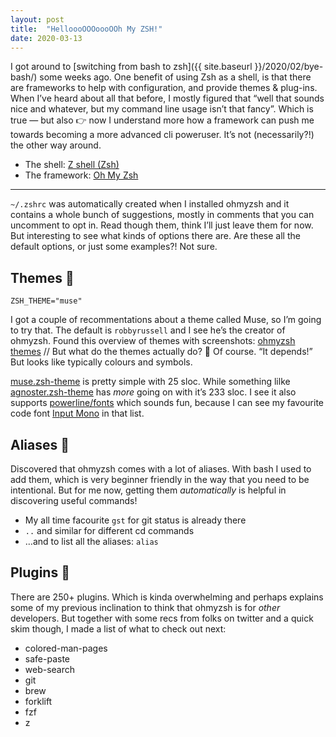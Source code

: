 ```yaml
---
layout: post
title:  "HelloooOOOoooOOh My ZSH!"
date: 2020-03-13
---
```


I got around to [switching from bash to zsh]({{ site.baseurl }}/2020/02/bye-bash/) some weeks ago. One benefit of using Zsh as a shell, is that there are frameworks to help with configuration, and provide themes & plug-ins. When I’ve heard about all that before, I mostly figured that “well that sounds nice and whatever, but my command line usage isn’t that fancy”. Which is true — but also 👉 now I understand more how a framework can push me towards becoming a more advanced cli poweruser. It’s not (necessarily?!) the other way around.

* The shell: [Z shell (Zsh)](https://en.wikipedia.org/wiki/Z_shell)
* The framework: [Oh My Zsh](https://github.com/ohmyzsh/ohmyzsh)

---

`~/.zshrc` was automatically created when I installed ohmyzsh and it contains a whole bunch of suggestions, mostly in comments that you can uncomment to opt in. Read though them, think I’ll just leave them for now. But interesting to see what kinds of options there are. Are these all the default options, or just some examples?! Not sure.

## Themes 🎨

```
ZSH_THEME="muse"
```

I got a couple of recommentations about a theme called Muse, so I’m going to try that. The default is `robbyrussell` and I see he’s the creator of ohmyzsh. Found this overview of themes with screenshots: [ohmyzsh themes](https://github.com/ohmyzsh/ohmyzsh/wiki/Themes) // But what do the themes actually do? 🤔 Of course. “It depends!” But looks like typically colours and symbols.

[muse.zsh-theme](https://github.com/ohmyzsh/ohmyzsh/blob/master/themes/muse.zsh-theme) is pretty simple with 25 sloc. While something lilke [agnoster.zsh-theme](https://github.com/ohmyzsh/ohmyzsh/blob/master/themes/agnoster.zsh-theme) has _more_ going on with it’s 233 sloc. I see it also supports [powerline/fonts](https://github.com/powerline/fonts) which sounds fun, because I can see my favourite code font [Input Mono](https://input.fontbureau.com/) in that list.


## Aliases 📛

Discovered that ohmyzsh comes with a lot of aliases. With bash I used to add them, which is very beginner friendly in the way that you need to be intentional. But for me now, getting them _automatically_ is helpful in discovering useful commands!

* My all time facourite `gst` for git status is already there
* `..` and similar for different cd commands
* …and to list all the aliases: `alias`

## Plugins 🤖

There are 250+ plugins. Which is kinda overwhelming and perhaps explains some of my previous inclination to think that ohmyzsh is for _other_ developers. But together with some recs from folks on twitter and a quick skim though, I made a list of what to check out next:

* colored-man-pages
* safe-paste
* web-search
* git
* brew
* forklift
* fzf
* z
